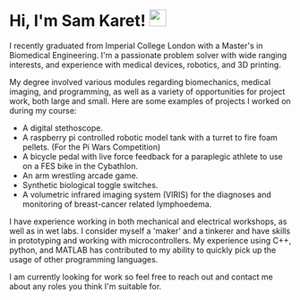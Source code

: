 # Hi, I'm Sam Karet!  <img src="https://raw.githubusercontent.com/MartinHeinz/MartinHeinz/master/wave.gif" width="30px">  
I recently graduated from Imperial College London with a Master's in Biomedical Engineering.
I'm a passionate problem solver with wide ranging interests, and experience with medical devices, robotics, and 3D printing.

My degree involved various modules regarding biomechanics, medical imaging, and programming, as well as a variety of opportunities for project work, both large and small. Here are some examples of projects I worked on during my course:  
- A digital stethoscope.  
- A raspberry pi controlled robotic model tank with a turret to fire foam pellets. (For the Pi Wars Competition)  
- A bicycle pedal with live force feedback for a paraplegic athlete to use on a FES bike in the Cybathlon.  
- An arm wrestling arcade game.  
- Synthetic biological toggle switches.  
- A volumetric infrared imaging system (VIRIS) for the diagnoses and monitoring of breast-cancer related lymphoedema.  

I have experience working in both mechanical and electrical workshops, as well as in wet labs. I consider myself a 'maker' and a tinkerer and have skills in prototyping and working with microcontrollers. My experience using C++, python, and MATLAB has contributed to my ability to quickly pick up the usage of other programming languages.

I am currently looking for work so feel free to reach out and contact me about any roles you think I'm suitable for.
